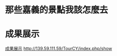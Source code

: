 # 那些嘉義的景點我該怎麼去





# 成果展示

[成果展示](http://139.59.111.59/TourCY/index.php/show) http://139.59.111.59/TourCY/index.php/show